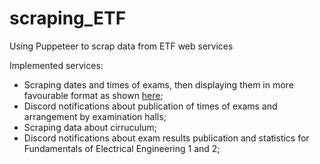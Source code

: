 # scraping_ETF
Using Puppeteer to scrap data from ETF web services

Implemented services:
  * Scraping dates and times of exams, then displaying them in more favourable format as shown [here](https://aleksae.github.io/raspored_ispita/);
  * Discord notifications about publication of times of exams and arrangement by examination halls;
  * Scraping data about cirruculum;
  * Discord notifications about exam results publication and statistics for Fundamentals of Electrical Engineering 1 and 2;

